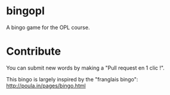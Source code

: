 # bingopl
A bingo game for the OPL course.

# Contribute

You can submit new words by making a "Pull request en 1 clic !".

This bingo is largely inspired by the "franglais bingo": http://poula.in/pages/bingo.html
